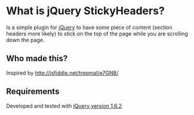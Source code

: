 # What is jQuery StickyHeaders?

Is a simple plugin for  [jQuery](http://www.jquery.com)  to have some piece of content (section headers more likely) to stick on the top of the page while you are scrolling down the page.

## Who made this?

Inspired by http://jsfiddle.net/trepmal/e7GN8/


## Requirements

Developed and tested with [jQuery version 1.6.2](http://code.jquery.com/jquery-1.6.2.js)




